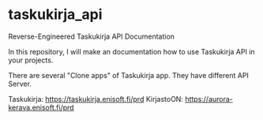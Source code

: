# taskukirja_api
Reverse-Engineered Taskukirja API Documentation

In this repository, I will make an documentation how to use Taskukirja API in your projects.

There are several "Clone apps" of Taskukirja app. They have different API Server.

Taskukirja: https://taskukirja.enisoft.fi/prd
KirjastoON: https://aurora-kerava.enisoft.fi/prd
